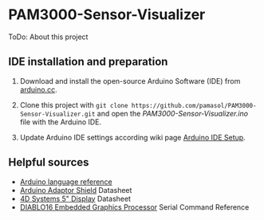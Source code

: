 # PAM3000-Sensor-Visualizer

ToDo: About this project

## IDE installation and preparation

1. Download and install the open-source Arduino Software (IDE) from [arduino.cc](https://www.arduino.cc/en/main/software).

2. Clone this project with `git clone https://github.com/pamasol/PAM3000-Sensor-Visualizer.git` and open the *PAM3000-Sensor-Visualizer.ino* file with the Arduino IDE.

3. Update Arduino IDE settings according wiki page [Arduino IDE Setup](https://github.com/pamasol/PAM3000-Sensor-Visualizer/wiki/Arduino-IDE-Setup).

## Helpful sources

* [Arduino language reference](https://www.arduino.cc/reference/en/)
* [Arduino Adaptor Shield](https://github.com/pamasol/PAM3000-Sensor-Visualizer/files/4503403/4D.Arduino.Adaptor.Shield.pdf) Datasheet
* [4D Systems 5" Display](https://github.com/pamasol/PAM3000-Sensor-Visualizer/files/4503404/4D.Systems.5Zoll.TP.pdf) Datasheet
* [DIABLO16 Embedded Graphics Processor](https://github.com/pamasol/PAM3000-Sensor-Visualizer/files/4503399/diablo16_serialcmdmanual_r_2_1.pdf) Serial Command Reference